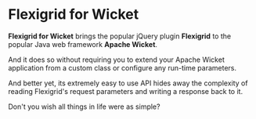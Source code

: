 # Flexigrid for Wicket #
**Flexigrid for Wicket** brings the popular jQuery plugin **Flexigrid** to the popular Java web framework **Apache Wicket**.

And it does so without requiring you to extend your Apache Wicket application from a custom class or configure any run-time parameters.

And better yet, its extremely easy to use API hides away the complexity of reading Flexigrid's request parameters and writing a response back to it.

Don't you wish all things in life were as simple?